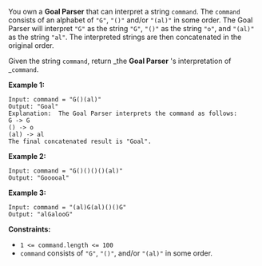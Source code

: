 You own a **Goal Parser** that can interpret a string `command`. The `command`
consists of an alphabet of `"G"`, `"()"` and/or `"(al)"` in some order. The
Goal Parser will interpret `"G"` as the string `"G"`, `"()"` as the string
`"o"`, and `"(al)"` as the string `"al"`. The interpreted strings are then
concatenated in the original order.

Given the string `command`, return _the **Goal Parser** 's interpretation of
_`command`.



**Example 1:**

    
    
    Input: command = "G()(al)"
    Output: "Goal"
    Explanation:  The Goal Parser interprets the command as follows:
    G -> G
    () -> o
    (al) -> al
    The final concatenated result is "Goal".
    

**Example 2:**

    
    
    Input: command = "G()()()()(al)"
    Output: "Gooooal"
    

**Example 3:**

    
    
    Input: command = "(al)G(al)()()G"
    Output: "alGalooG"
    



**Constraints:**

  * `1 <= command.length <= 100`
  * `command` consists of `"G"`, `"()"`, and/or `"(al)"` in some order.

